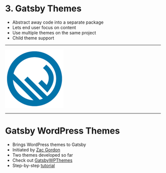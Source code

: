 # 3. Gatsby Themes

- Abstract away code into a separate package
- Lets end user focus on content
- Use multiple themes on the same project
- Child theme support

---

![GatsbyWPThemes](./gatsbywpthemes-logo.png)

---

# Gatsby WordPress Themes

- Brings WordPress themes to Gatsby
- Initiated by [Zac Gordon](https://twitter.com/zgordon)
- Two themes developed so far
- Check out [GatsbyWPThemes](https://GatsbyWPThemes.com)
- Step-by-step [tutorial](https://javascriptforwp.com/porting-the-twenty-nineteen-wordpress-theme-to-gatsby/)